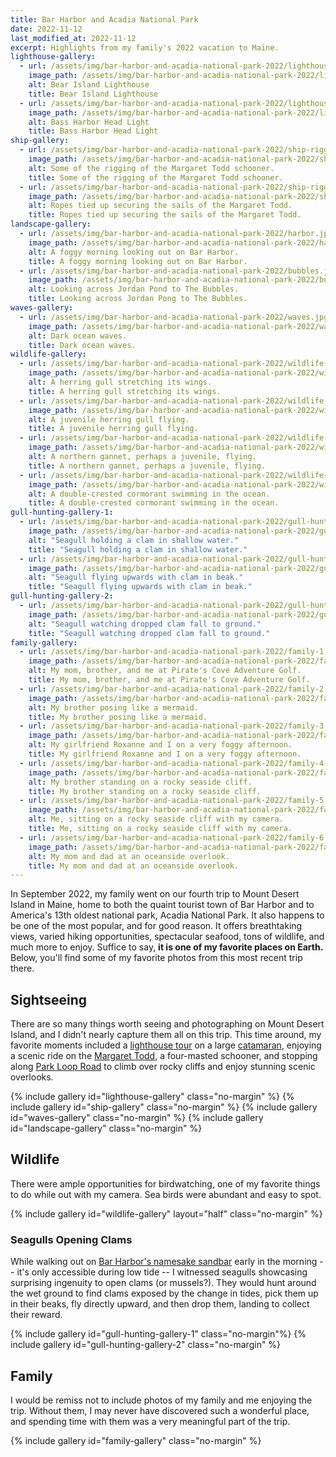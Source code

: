 ```yaml
---
title: Bar Harbor and Acadia National Park
date: 2022-11-12
last_modified_at: 2022-11-12
excerpt: Highlights from my family's 2022 vacation to Maine.
lighthouse-gallery:
  - url: /assets/img/bar-harbor-and-acadia-national-park-2022/lighthouse-1.jpg
    image_path: /assets/img/bar-harbor-and-acadia-national-park-2022/lighthouse-1.jpg
    alt: Bear Island Lighthouse
    title: Bear Island Lighthouse
  - url: /assets/img/bar-harbor-and-acadia-national-park-2022/lighthouse-2.jpg
    image_path: /assets/img/bar-harbor-and-acadia-national-park-2022/lighthouse-2.jpg
    alt: Bass Harbor Head Light
    title: Bass Harbor Head Light
ship-gallery:
  - url: /assets/img/bar-harbor-and-acadia-national-park-2022/ship-rigging-1.jpg
    image_path: /assets/img/bar-harbor-and-acadia-national-park-2022/ship-rigging-1.jpg
    alt: Some of the rigging of the Margaret Todd schooner.
    title: Some of the rigging of the Margaret Todd schooner.
  - url: /assets/img/bar-harbor-and-acadia-national-park-2022/ship-rigging-2.jpg
    image_path: /assets/img/bar-harbor-and-acadia-national-park-2022/ship-rigging-2.jpg
    alt: Ropes tied up securing the sails of the Margaret Todd.
    title: Ropes tied up securing the sails of the Margaret Todd.
landscape-gallery:
  - url: /assets/img/bar-harbor-and-acadia-national-park-2022/harbor.jpg
    image_path: /assets/img/bar-harbor-and-acadia-national-park-2022/harbor.jpg
    alt: A foggy morning looking out on Bar Harbor.
    title: A foggy morning looking out on Bar Harbor.
  - url: /assets/img/bar-harbor-and-acadia-national-park-2022/bubbles.jpg
    image_path: /assets/img/bar-harbor-and-acadia-national-park-2022/bubbles.jpg
    alt: Looking across Jordan Pond to The Bubbles.
    title: Looking across Jordan Pong to The Bubbles.
waves-gallery:
  - url: /assets/img/bar-harbor-and-acadia-national-park-2022/waves.jpg
    image_path: /assets/img/bar-harbor-and-acadia-national-park-2022/waves.jpg
    alt: Dark ocean waves.
    title: Dark ocean waves.
wildlife-gallery:
  - url: /assets/img/bar-harbor-and-acadia-national-park-2022/wildlife-1.jpg
    image_path: /assets/img/bar-harbor-and-acadia-national-park-2022/wildlife-1.jpg
    alt: A herring gull stretching its wings.
    title: A herring gull stretching its wings.
  - url: /assets/img/bar-harbor-and-acadia-national-park-2022/wildlife-2.jpg
    image_path: /assets/img/bar-harbor-and-acadia-national-park-2022/wildlife-2.jpg
    alt: A juvenile herring gull flying.
    title: A juvenile herring gull flying.
  - url: /assets/img/bar-harbor-and-acadia-national-park-2022/wildlife-3.jpg
    image_path: /assets/img/bar-harbor-and-acadia-national-park-2022/wildlife-3.jpg
    alt: A northern gannet, perhaps a juvenile, flying.
    title: A northern gannet, perhaps a juvenile, flying.
  - url: /assets/img/bar-harbor-and-acadia-national-park-2022/wildlife-4.jpg
    image_path: /assets/img/bar-harbor-and-acadia-national-park-2022/wildlife-4.jpg
    alt: A double-crested cormorant swimming in the ocean.
    title: A double-crested cormorant swimming in the ocean.
gull-hunting-gallery-1:
  - url: /assets/img/bar-harbor-and-acadia-national-park-2022/gull-hunting-1.jpg
    image_path: /assets/img/bar-harbor-and-acadia-national-park-2022/gull-hunting-1.jpg
    alt: "Seagull holding a clam in shallow water."
    title: "Seagull holding a clam in shallow water."
  - url: /assets/img/bar-harbor-and-acadia-national-park-2022/gull-hunting-2.jpg
    image_path: /assets/img/bar-harbor-and-acadia-national-park-2022/gull-hunting-2.jpg
    alt: "Seagull flying upwards with clam in beak."
    title: "Seagull flying upwards with clam in beak."
gull-hunting-gallery-2:
  - url: /assets/img/bar-harbor-and-acadia-national-park-2022/gull-hunting-3.jpg
    image_path: /assets/img/bar-harbor-and-acadia-national-park-2022/gull-hunting-3.jpg
    alt: "Seagull watching dropped clam fall to ground."
    title: "Seagull watching dropped clam fall to ground."
family-gallery:
  - url: /assets/img/bar-harbor-and-acadia-national-park-2022/family-1.jpg
    image_path: /assets/img/bar-harbor-and-acadia-national-park-2022/family-1.jpg
    alt: My mom, brother, and me at Pirate's Cove Adventure Golf.
    title: My mom, brother, and me at Pirate's Cove Adventure Golf.
  - url: /assets/img/bar-harbor-and-acadia-national-park-2022/family-2.jpg
    image_path: /assets/img/bar-harbor-and-acadia-national-park-2022/family-2.jpg
    alt: My brother posing like a mermaid.
    title: My brother posing like a mermaid.
  - url: /assets/img/bar-harbor-and-acadia-national-park-2022/family-3.jpg
    image_path: /assets/img/bar-harbor-and-acadia-national-park-2022/family-3.jpg
    alt: My girlfriend Roxanne and I on a very foggy afternoon.
    title: My girlfriend Roxanne and I on a very foggy afternoon.
  - url: /assets/img/bar-harbor-and-acadia-national-park-2022/family-4.jpg
    image_path: /assets/img/bar-harbor-and-acadia-national-park-2022/family-4.jpg
    alt: My brother standing on a rocky seaside cliff.
    title: My brother standing on a rocky seaside cliff.
  - url: /assets/img/bar-harbor-and-acadia-national-park-2022/family-5.jpg
    image_path: /assets/img/bar-harbor-and-acadia-national-park-2022/family-5.jpg
    alt: Me, sitting on a rocky seaside cliff with my camera.
    title: Me, sitting on a rocky seaside cliff with my camera.
  - url: /assets/img/bar-harbor-and-acadia-national-park-2022/family-6.jpg
    image_path: /assets/img/bar-harbor-and-acadia-national-park-2022/family-6.jpg
    alt: My mom and dad at an oceanside overlook.
    title: My mom and dad at an oceanside overlook.
---
```


In September 2022, my family went on our fourth trip to Mount Desert Island in Maine, home to both the quaint tourist
town of Bar Harbor and to America's 13th oldest national park, Acadia National Park. It also happens to be one of the
most popular, and for good reason. It offers breathtaking views, varied hiking opportunities, spectacular seafood,
tons of wildlife, and much more to enjoy. Suffice to say, **it is one of my favorite places on Earth.** Below, you'll
find some of my favorite photos from this most recent trip there.

## Sightseeing

There are so many things worth seeing and photographing on Mount Desert Island, and I didn't nearly capture them all on
this trip. This time around, my favorite moments included a 
[lighthouse tour](https://www.barharborwhales.com/lighthouse-cruises/somes-sound-lighthouse-cruise/) on a large 
[catamaran](https://en.wikipedia.org/wiki/Catamaran), enjoying a scenic ride on the
[Margaret Todd](https://en.wikipedia.org/wiki/Margaret_Todd_(schooner)), a four-masted schooner, and stopping along 
[Park Loop Road](https://www.nps.gov/acad/planyourvisit/park-loop-road.htm) to climb over rocky cliffs and enjoy
stunning scenic overlooks.

{% include gallery id="lighthouse-gallery" class="no-margin" %}
{% include gallery id="ship-gallery" class="no-margin" %}
{% include gallery id="waves-gallery" class="no-margin" %}
{% include gallery id="landscape-gallery" class="no-margin" %}

## Wildlife

There were ample opportunities for birdwatching, one of my favorite things to do while out with my camera. Sea birds
were abundant and easy to spot. 

{% include gallery id="wildlife-gallery" layout="half" class="no-margin" %}

### Seagulls Opening Clams

While walking out on [Bar Harbor's namesake sandbar](https://www.barharbormaine.gov/394/The-Bar-of-Bar-Harbor) early in
the morning -- it's only accessible during low tide -- I witnessed seagulls showcasing surprising ingenuity to open
clams (or mussels?). They would hunt around the wet ground to find clams exposed by the change in tides, pick them up
in their beaks, fly directly upward, and then drop them, landing to collect their reward.

{% include gallery id="gull-hunting-gallery-1" class="no-margin"%}
{% include gallery id="gull-hunting-gallery-2" class="no-margin" %}

## Family

I would be remiss not to include photos of my family and me enjoying the trip. Without them, I may never have discovered
such a wonderful place, and spending time with them was a very meaningful part of the trip.

{% include gallery id="family-gallery" class="no-margin" %}
